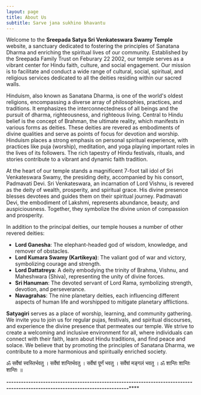 ```yaml
---
layout: page
title: About Us
subtitle: Sarve jana sukhino bhavantu
---
```


Welcome to the **Sreepada Satya Sri Venkateswara Swamy Temple** website, a sanctuary dedicated to fostering the principles of Sanatana Dharma and enriching the spiritual lives of our community.  Established by the Sreepada Family Trust on Feburary 22 2002, our temple serves as a vibrant center for Hindu faith, culture, and social engagement.  Our mission is to facilitate and conduct a wide range of cultural, social, spiritual, and religious services dedicated to all the deities residing within our sacred walls.

Hinduism, also known as Sanatana Dharma, is one of the world's oldest religions, encompassing a diverse array of philosophies, practices, and traditions.  It emphasizes the interconnectedness of all beings and the pursuit of dharma, righteousness, and righteous living.  Central to Hindu belief is the concept of Brahman, the ultimate reality, which manifests in various forms as deities.  These deities are revered as embodiments of divine qualities and serve as points of focus for devotion and worship.  Hinduism places a strong emphasis on personal spiritual experience, with practices like puja (worship), meditation, and yoga playing important roles in the lives of its followers.  The rich tapestry of Hindu festivals, rituals, and stories contribute to a vibrant and dynamic faith tradition.

At the heart of our temple stands a magnificent 7-foot tall idol of Sri Venkateswara Swamy, the presiding deity, accompanied by his consort, Padmavati Devi.  Sri Venkateswara, an incarnation of Lord Vishnu, is revered as the deity of wealth, prosperity, and spiritual grace.  His divine presence blesses devotees and guides them on their spiritual journey.  Padmavati Devi, the embodiment of Lakshmi, represents abundance, beauty, and auspiciousness.  Together, they symbolize the divine union of compassion and prosperity.

In addition to the principal deities, our temple houses a number of other revered deities:

* **Lord Ganesha**: The elephant-headed god of wisdom, knowledge, and remover of obstacles.
* **Lord Kumara Swamy (Kartikeya)**: The valiant god of war and victory, symbolizing courage and strength.
* **Lord Dattatreya**: A deity embodying the trinity of Brahma, Vishnu, and Maheshwara (Shiva), representing the unity of divine forces.
* **Sri Hanuman**: The devoted servant of Lord Rama, symbolizing strength, devotion, and perseverance.
* **Navagrahas**: The nine planetary deities, each influencing different aspects of human life and worshipped to mitigate planetary afflictions.

**Satyagiri** serves as a place of worship, learning, and community gathering.  We invite you to join us for regular pujas, festivals, and spiritual discourses, and experience the divine presence that permeates our temple.  We strive to create a welcoming and inclusive environment for all, where individuals can connect with their faith, learn about Hindu traditions, and find peace and solace.  We believe that by promoting the principles of Sanatana Dharma, we contribute to a more harmonious and spiritually enriched society.

ॐ सर्वेषाऺ स्वस्तिर्भवतु । सर्वेषाऺ शान्तिर्भवतु । 
सर्वेषाऺ पूर्णं भवतु । सर्वेषाऺ मङ्गलं भवतु ।
ॐ शान्तिः शान्तिः शान्तिः ॥

********---------------------------------------------------------------************---------------------------------------------------------------********
